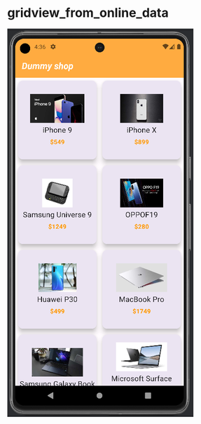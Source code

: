 # gridview_from_online_data
![Image](https://github.com/Syed-Bipul-Rahman/alorferi-flutter/blob/online-gridview/asset/screenshot.png)
